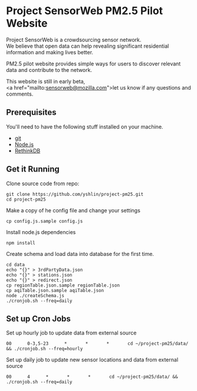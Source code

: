 # Project SensorWeb PM2.5 Pilot Website

Project SensorWeb is a crowdsourcing sensor network.  
We believe that open data can help revealing significant residential information and making lives better.

PM2.5 pilot website provides simple ways for users to discover relevant data and contribute to the network.

This website is still in early beta,  
<a href=\"mailto:sensorweb@mozilla.com\">let us know</a> if any questions and comments.


## Prerequisites

You'll need to have the following stuff installed on your machine.
* [git][git]
* [Node.js][node]
* [RethinkDB][rethinkdb]

## Get it Running

Clone source code from repo:
```
git clone https://github.com/yshlin/project-pm25.git
cd project-pm25
```

Make a copy of he config file and change your settings
```
cp config.js.sample config.js
```

Install node.js dependencies
```
npm install
```

Create schema and load data into database for the first time.
```
cd data
echo "{}" > 3rdPartyData.json
echo "{}" > stations.json
echo "{}" > redirect.json
cp regionTable.json.sample regionTable.json
cp aqiTable.json.sample aqiTable.json
node ./createSchema.js
./cronjob.sh --freq=daily
```

## Set up Cron Jobs

Set up hourly job to update data from external source
```
00      0-3,5-23      *       *       *       cd ~/project-pm25/data/ && ./cronjob.sh --freq=hourly
```

Set up daily job to update new sensor locations and data from external source
```
00      4      *       *       *       cd ~/project-pm25/data/ && ./cronjob.sh --freq=daily
```

[node]: http://nodejs.org/
[git]: https://git-scm.com/
[rethinkdb]: https://www.rethinkdb.com/
